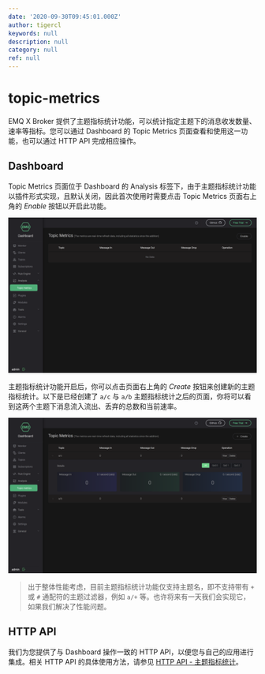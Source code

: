 ```yaml
---
date: '2020-09-30T09:45:01.000Z'
author: tigercl
keywords: null
description: null
category: null
ref: null
---
```


# topic-metrics

EMQ X Broker 提供了主题指标统计功能，可以统计指定主题下的消息收发数量、速率等指标。您可以通过 Dashboard 的 Topic Metrics 页面查看和使用这一功能，也可以通过 HTTP API 完成相应操作。

## Dashboard

Topic Metrics 页面位于 Dashboard 的 Analysis 标签下，由于主题指标统计功能以插件形式实现，且默认关闭，因此首次使用时需要点击 Topic Metrics 页面右上角的 _Enable_ 按钮以开启此功能。

![image-20200930095122959](../.gitbook/assets/image-20200930095122959.png)

主题指标统计功能开启后，你可以点击页面右上角的 _Create_ 按钮来创建新的主题指标统计。以下是已经创建了 `a/c` 与 `a/b` 主题指标统计之后的页面，你将可以看到这两个主题下消息流入流出、丢弃的总数和当前速率。

![image-20200930110511638](../.gitbook/assets/image-20200930110511638.png)

> 出于整体性能考虑，目前主题指标统计功能仅支持主题名，即不支持带有 `+` 或 `#` 通配符的主题过滤器，例如 `a/+` 等。也许将来有一天我们会实现它，如果我们解决了性能问题。

## HTTP API

我们为您提供了与 Dashboard 操作一致的 HTTP API，以便您与自己的应用进行集成。相关 HTTP API 的具体使用方法，请参见 [HTTP API - 主题指标统计](http-api.md#endpoint-topic-metrics)。

